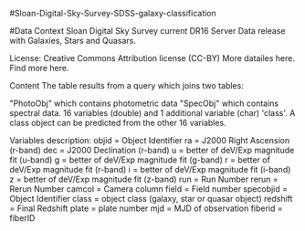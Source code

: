 #Sloan-Digital-Sky-Survey-SDSS-galaxy-classification

#Data
Context
Sloan Digital Sky Survey current DR16 Server Data release with Galaxies, Stars and Quasars.

License: Creative Commons Attribution license (CC-BY) More datailes here. Find more here.

Content
The table results from a query which joins two tables:

"PhotoObj" which contains photometric data
"SpecObj" which contains spectral data.
16 variables (double) and 1 additional variable (char) 'class'.
A class object can be predicted from the other 16 variables.

Variables description:
objid = Object Identifier
ra = J2000 Right Ascension (r-band)
dec = J2000 Declination (r-band)
u = better of deV/Exp magnitude fit (u-band)
g = better of deV/Exp magnitude fit (g-band)
r = better of deV/Exp magnitude fit (r-band)
i = better of deV/Exp magnitude fit (i-band)
z = better of deV/Exp magnitude fit (z-band)
run = Run Number
rerun = Rerun Number
camcol = Camera column
field = Field number
specobjid = Object Identifier
class = object class (galaxy, star or quasar object)
redshift = Final Redshift
plate = plate number
mjd = MJD of observation
fiberid = fiberID
